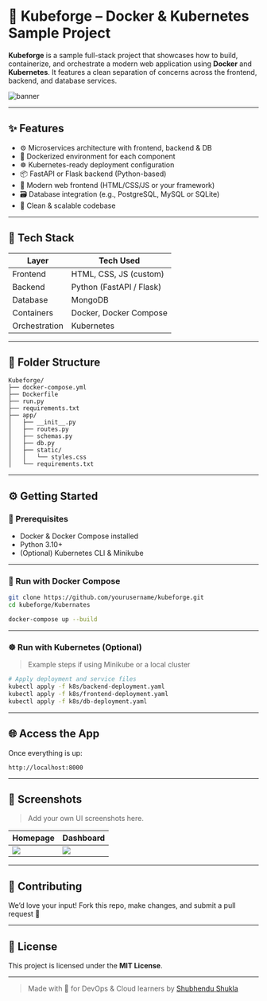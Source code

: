 # 🚀 Kubeforge – Docker & Kubernetes Sample Project

**Kubeforge** is a sample full-stack project that showcases how to build, containerize, and orchestrate a modern web application using **Docker** and **Kubernetes**. It features a clean separation of concerns across the frontend, backend, and database services.

![banner](https://via.placeholder.com/1000x300?text=Kubeforge+-+Docker+%26+Kubernetes+Sample+Project)

---

## ✨ Features

- ⚙️ Microservices architecture with frontend, backend & DB  
- 🐳 Dockerized environment for each component  
- ☸️ Kubernetes-ready deployment configuration  
- 📦 FastAPI or Flask backend (Python-based)  
- 🎨 Modern web frontend (HTML/CSS/JS or your framework)  
- 🗃️ Database integration (e.g., PostgreSQL, MySQL or SQLite)  
- 🚀 Clean & scalable codebase  

---

## 🧱 Tech Stack

| Layer        | Tech Used                      |
|--------------|--------------------------------|
| Frontend     | HTML, CSS, JS (custom)         |
| Backend      | Python (FastAPI / Flask)       |
| Database     | MongoDB                        |
| Containers   | Docker, Docker Compose         |
| Orchestration| Kubernetes                     |

---

## 📁 Folder Structure

```
Kubeforge/
├── docker-compose.yml
├── Dockerfile
├── run.py
├── requirements.txt
├── app/
│   ├── __init__.py
│   ├── routes.py
│   ├── schemas.py
│   ├── db.py
│   ├── static/
│   │   └── styles.css
│   └── requirements.txt
```

---

## ⚙️ Getting Started

### 🔧 Prerequisites

- Docker & Docker Compose installed  
- Python 3.10+  
- (Optional) Kubernetes CLI & Minikube  

---

### 🐳 Run with Docker Compose

```bash
git clone https://github.com/yourusername/kubeforge.git
cd kubeforge/Kubernates

docker-compose up --build
```

---

### ☸️ Run with Kubernetes (Optional)

> Example steps if using Minikube or a local cluster

```bash
# Apply deployment and service files
kubectl apply -f k8s/backend-deployment.yaml
kubectl apply -f k8s/frontend-deployment.yaml
kubectl apply -f k8s/db-deployment.yaml
```

---

## 🌐 Access the App

Once everything is up:

```
http://localhost:8000
```

---

## 📸 Screenshots

> Add your own UI screenshots here.

| Homepage | Dashboard |
|----------|-----------|
| ![](https://via.placeholder.com/400x250) | ![](https://via.placeholder.com/400x250) |

---

## 🤝 Contributing

We’d love your input! Fork this repo, make changes, and submit a pull request 🙌

---

## 📄 License

This project is licensed under the **MIT License**.

---

> Made with 💙 for DevOps & Cloud learners by [Shubhendu Shukla](https://github.com/yourusername)
